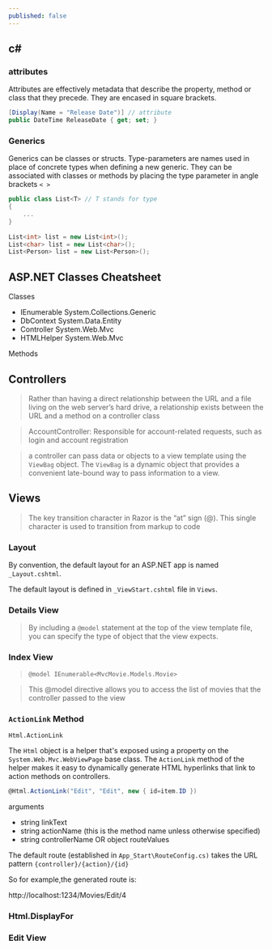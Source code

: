 ```yaml
---
published: false
---
```






## c#

### attributes

Attributes are effectively metadata that describe the property, method or class that they precede. They are encased in square brackets.

```csharp
[Display(Name = "Release Date")] // attribute
public DateTime ReleaseDate { get; set; }
```

### Generics

Generics can be classes or structs. Type-parameters are names used in place of concrete types when defining a new generic. They can be associated with classes or methods by placing the type parameter in angle brackets `< >`
```csharp
public class List<T> // T stands for type
{
	...
}
  
List<int> list = new List<int>();
List<char> list = new List<char>();
List<Person> list = new List<Person>();
```


## ASP.NET Classes Cheatsheet

Classes
- IEnumerable System.Collections.Generic
- DbContext System.Data.Entity
- Controller System.Web.Mvc
- HTMLHelper  System.Web.Mvc

Methods

## Controllers


> Rather than having a direct relationship between the URL and a file living on the web server’s hard
drive, a relationship exists between the URL and a method on a controller class

> AccountController: Responsible for account-related requests, such as login and account
registration

> a controller can pass data or objects to a view template using the `ViewBag` object. The `ViewBag` is a dynamic object that provides a convenient late-bound way to pass information to a view.

## Views

> The key transition character in Razor is the “at” sign (@). This single character is used to transition
from markup to code

###  Layout

By convention, the default layout for an ASP.NET app is named `_Layout.cshtml`.

The default layout is defined in `_ViewStart.cshtml` file in `Views`.

### Details View

> By including a `@model` statement at the top of the view template file, you can specify the type of object that the view expects. 

### Index View

> `@model IEnumerable<MvcMovie.Models.Movie>`

> This @model directive allows you to access the list of movies that the controller passed to the view

### `ActionLink` Method


`Html.ActionLink`

The `Html` object is a helper that's exposed using a property on the `System.Web.Mvc.WebViewPage` base class. The `ActionLink` method of the helper makes it easy to dynamically generate HTML hyperlinks that link to action methods on controllers. 

```csharp
@Html.ActionLink("Edit", "Edit", new { id=item.ID }) 
```
arguments
- string linkText
- string actionName (this is the method name unless otherwise specified)
- string controllerName OR object routeValues


The default route (established in `App_Start\RouteConfig.cs)` takes the URL pattern `{controller}/{action}/{id}`

So for example,the generated route is:

http://localhost:1234/Movies/Edit/4



### Html.DisplayFor

### Edit View
